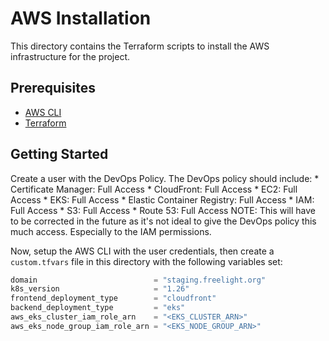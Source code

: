 # AWS Installation
This directory contains the Terraform scripts to install the AWS infrastructure for the project.

## Prerequisites
* [AWS CLI](https://docs.aws.amazon.com/cli/latest/userguide/cli-chap-install.html)
* [Terraform](https://www.terraform.io/downloads.html)

## Getting Started
Create a user with the DevOps Policy. The DevOps policy should include:
    * Certificate Manager: Full Access
    * CloudFront: Full Access
    * EC2: Full Access
    * EKS: Full Access
    * Elastic Container Registry: Full Access
    * IAM: Full Access
    * S3: Full Access
    * Route 53: Full Access
NOTE: This will have to be corrected in the future as it's not ideal to give the DevOps policy this much access. Especially to the IAM permissions.

Now, setup the AWS CLI with the user credentials, then create a `custom.tfvars` file in this directory with the following variables set:
```terraform
domain                          = "staging.freelight.org"
k8s_version                     = "1.26"
frontend_deployment_type        = "cloudfront"
backend_deployment_type         = "eks"
aws_eks_cluster_iam_role_arn    = "<EKS_CLUSTER_ARN>"
aws_eks_node_group_iam_role_arn = "<EKS_NODE_GROUP_ARN>"
```